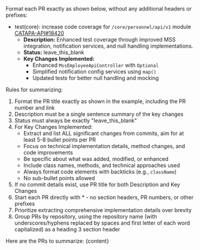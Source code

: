 Format each PR exactly as shown below, without any additional headers or prefixes:

* test(core): increase code coverage for `/core/personnel/api/v1` module [CATAPA-API#18420](https://github.com/GDP-ADMIN/CATAPA-API/pull/18420)
    * **Description:** Enhanced test coverage through improved MSS integration, notification services, and null handling implementations.
    * **Status:** leave_this_blank
    * **Key Changes Implemented:**
        * Enhanced `MssEmployeeApiController` with `Optional`
        * Simplified notification config services using `map()`
        * Updated tests for better null handling and mocking

Rules for summarizing:
1. Format the PR title exactly as shown in the example, including the PR number and link
2. Description must be a single sentence summary of the key changes
3. Status must always be exactly "leave_this_blank"
4. For Key Changes Implemented:
   - Extract and list ALL significant changes from commits, aim for at least 5-8 bullet points per PR
   - Focus on technical implementation details, method changes, and code improvements
   - Be specific about what was added, modified, or enhanced
   - Include class names, methods, and technical approaches used
   - Always format code elements with backticks (e.g., `className`)
   - No sub-bullet points allowed
5. If no commit details exist, use PR title for both Description and Key Changes
6. Start each PR directly with * - no section headers, PR numbers, or other prefixes
7. Prioritize extracting comprehensive implementation details over brevity
8. Group PRs by repository, using the repository name (with underscores/hyphens replaced by spaces and first letter of each word capitalized) as a heading 3 section header

Here are the PRs to summarize:
{content}